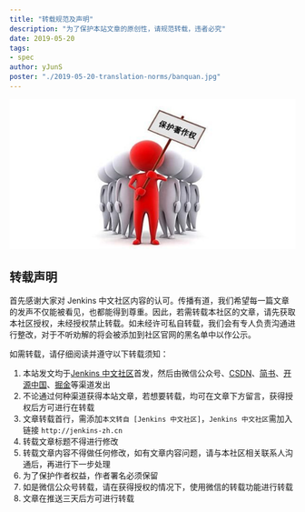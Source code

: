 ```yaml
---
title: "转载规范及声明"
description: "为了保护本站文章的原创性，请规范转载，违者必究"
date: 2019-05-20
tags:
- spec
author: yJunS
poster: "./2019-05-20-translation-norms/banquan.jpg"
---
```


![](2019-05-20-translation-norms/banquan.jpg)
## 转载声明
首先感谢大家对 Jenkins 中文社区内容的认可。传播有道，我们希望每一篇文章的发声不仅能被看见，也都能得到尊重。因此，若需转载本社区的文章，请先获取本社区授权，未经授权禁止转载。如未经许可私自转载，我们会有专人负责沟通进行整改，对于不听劝解的将会被添加到社区官网的黑名单中以作公示。

如需转载，请仔细阅读并遵守以下转载须知：
1. 本站发文均于[Jenkins 中文社区](http://jenkins-zh.cn)首发，然后由微信公众号、[CSDN](https://blog.csdn.net/u014249394/column/info/36607)、[简书](https://www.jianshu.com/c/b34c41b2f68f)、[开源中国](https://www.oschina.net/)、[掘金](https://juejin.im/user/5caa989b5188254418337798)等渠道发出
2. 不论通过何种渠道获得本站文章，若想要转载，均可在文章下方留言，获得授权后方可进行在转载
3. 文章转载首行，需添加`本文转自 [Jenkins 中文社区]`，`Jenkins 中文社区`需加入链接 `http://jenkins-zh.cn`
4. 转载文章标题不得进行修改
5. 转载文章内容不得做任何修改，如有文章内容问题，请与本社区相关联系人沟通后，再进行下一步处理
6. 为了保护作者权益，作者署名必须保留
7. 如是微信公众号转载，请在获得授权的情况下，使用微信的转载功能进行转载
8. 文章在推送三天后方可进行转载
